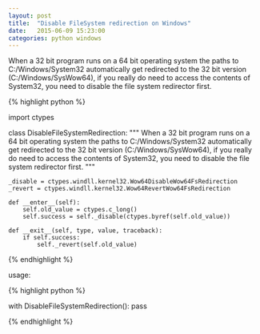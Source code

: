 ```yaml
---
layout: post
title:  "Disable FileSystem redirection on Windows"
date:   2015-06-09 15:23:00
categories: python windows
---
```


When a 32 bit program runs on a 64 bit operating system the paths
to C:/Windows/System32 automatically get redirected to the 32 bit
version (C:/Windows/SysWow64), if you really do need to access the
contents of System32, you need to disable the file system redirector first.


{% highlight python %}

import ctypes


class DisableFileSystemRedirection:
    """
    When a 32 bit program runs on a 64 bit operating system the paths
    to C:/Windows/System32 automatically get redirected to the 32 bit
    version (C:/Windows/SysWow64), if you really do need to access the
    contents of System32, you need to disable the file system redirector first.
    """

    _disable = ctypes.windll.kernel32.Wow64DisableWow64FsRedirection
    _revert = ctypes.windll.kernel32.Wow64RevertWow64FsRedirection

    def __enter__(self):
        self.old_value = ctypes.c_long()
        self.success = self._disable(ctypes.byref(self.old_value))

    def __exit__(self, type, value, traceback):
        if self.success:
            self._revert(self.old_value)

{% endhighlight %}


usage:

{% highlight python %}

with DisableFileSystemRedirection():
	pass

{% endhighlight %}